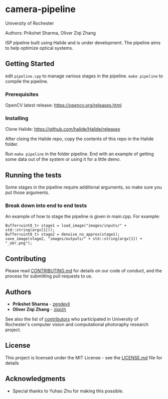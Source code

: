 # camera-pipeline

University of Rochester

Authors: Prikshet Sharma, Oliver Ziqi Zhang

ISP pipeline built using Halide and is under development. The pipeline aims to help optimize optical systems. 

## Getting Started
edit ```pipeline.cpp``` to manage various stages in the pipeline. 
```make pipeline``` to compile the pipeline. 

### Prerequisites

OpenCV latest release: https://opencv.org/releases.html 

### Installing

Clone Halide: https://github.com/halide/Halide/releases 

After cloing the Halide repo, copy the contents of this repo in the Halide folder. 

Run ```make pipeline``` in the folder pipeline.
End with an example of getting some data out of the system or using it for a little demo.

## Running the tests

Some stages in the pipeline require additional arguments, so make sure you put those arguments. 

### Break down into end to end tests

An example of how to stage the pipeline is given in main.cpp. For example:

```
Buffer<uint8_t> stage1 = load_image("images/inputs/" + std::string(argv[1]));
Buffer<uint8_t> stage2 = denoise_no_approx(stage1);
save_image(stage2, "images/outputs/" + std::string(argv[1]) + "_obr.png");

```

## Contributing

Please read [CONTRIBUTING.md](https://gist.github.com/PurpleBooth/b24679402957c63ec426) for details on our code of conduct, and the process for submitting pull requests to us.

## Authors

* **Prikshet Sharma** - [zendevil](https://github.com/zendevil)
* **Oliver Ziqi Zhang** - [ziqizh](https://github.com/ziqizh)

See also the list of [contributors](https://github.com/horizon-research) who participated in University of Rochester's computer vision and computational photoraphy research project.

## License

This project is licensed under the MIT License - see the [LICENSE.md](LICENSE.md) file for details

## Acknowledgments

* Special thanks to Yuhao Zhu for making this possible. 

